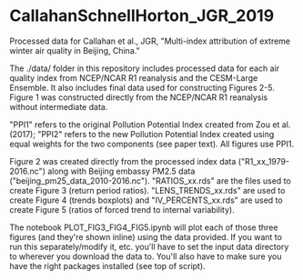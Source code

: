 # CallahanSchnellHorton_JGR_2019
Processed data for Callahan et al., JGR, "Multi-index attribution of extreme winter air quality in Beijing, China."

The ./data/ folder in this repository includes processed data for each air quality index from NCEP/NCAR R1 reanalysis and the CESM-Large Ensemble. It also includes final data used for constructing Figures 2-5. Figure 1 was constructed directly from the NCEP/NCAR R1 reanalysis without intermediate data.

"PPI1" refers to the original Pollution Potential Index created from Zou et al. (2017); "PPI2" refers to the new Pollution Potential Index created using equal weights for the two components (see paper text). All figures use PPI1.

Figure 2 was created directly from the processed index data ("R1_xx_1979-2016.nc") along with Beijing embassy PM2.5 data ("beijing_pm25_data_2010-2016.nc"). "RATIOS_xx.rds" are the files used to create Figure 3 (return period ratios). "LENS_TRENDS_xx.rds" are used to create Figure 4 (trends boxplots) and "IV_PERCENTS_xx.rds" are used to create Figure 5 (ratios of forced trend to internal variability).

The notebook PLOT_FIG3_FIG4_FIG5.ipynb will plot each of those three figures (and they're shown inline) using the data provided. If you want to run this separately/modify it, etc. you'll have to set the input data directory to wherever you download the data to. You'll also have to make sure you have the right packages installed (see top of script).
